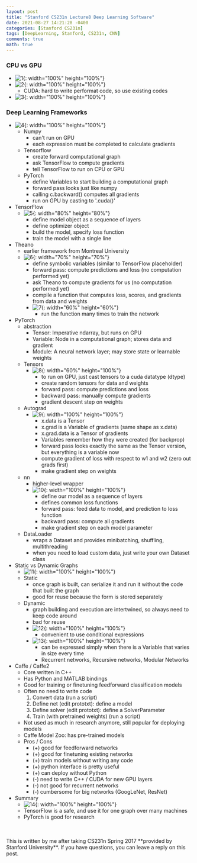 ```yaml
---
layout: post
title: "Stanford CS231n Lecture8 Deep Learning Software"
date: 2021-08-27 14:21:28 -0400
categories: [Stanford CS231n]
tags: [DeepLearning, Stanford, CS231n, CNN]
comments: true
math: true
---
```


### CPU vs GPU
- ![1](/images/cs231n/lec8/1.png){: width="100%" height="100%"}
- ![2](/images/cs231n/lec8/2.png){: width="100%" height="100%"}
    - CUDA: hard to write performat code, so use existing codes
- ![3](/images/cs231n/lec8/3.png){: width="100%" height="100%"}

### Deep Learning Frameworks
- ![4](/images/cs231n/lec8/4.png){: width="100%" height="100%"}
    - Numpy
        - can't run on GPU
        - each expression must be completed to calculate gradients
    - Tensorflow
        - create forward computational graph
        - ask TensorFlow to compute gradients
        - tell TensorFlow to run on CPU or GPU
    - PyTorch
        - define Variables to start building a computational graph
        - forward pass looks just like numpy
        - calling c.backward() computes all gradients
        - run on GPU by casting to '.cuda()'
- TensorFlow
    - ![5](/images/cs231n/lec8/5.png){: width="80%" height="80%"}
        - define model object as a sequence of layers
        - define optimizer object
        - build the model, specify loss function
        - train the model with a single line
- Theano
    - earlier framework from Montreal University
    - ![6](/images/cs231n/lec8/6.png){: width="70%" height="70%"}
        - define symbolic variables (similar to TensorFlow placeholder)
        - forward pass: compute predictions and loss (no computation performed yet)
        - ask Theano to compute gradients for us (no computation performed yet)
        - compile a function that computes loss, scores, and gradients from data and weights
        - ![7](/images/cs231n/lec8/7.png){: width="60%" height="60%"}
            - run the function many times to train the network 
- PyTorch
    - abstraction
        - Tensor: Imperative ndarray, but runs on GPU
        - Variable: Node in a computational graph; stores data and gradient
        - Module: A neural network layer; may store state or learnable weights
    - Tensors
        - ![8](/images/cs231n/lec8/8.png){: width="60%" height="100%"}
            - to run on GPU, just cast tensors to a cuda datatype (dtype)
            - create random tensors for data and weights
            - forward pass: compute predictions and loss
            - backward pass: manually compute gradients
            - gradient descent step on weights
    - Autograd
        - ![9](/images/cs231n/lec8/9.png){: width="100%" height="100%"}
            - x.data is a Tensor
            - x.grad is a Variable of gradients (same shape as x.data)
            - x.grad.data is a Tensor of gradients
            - Variables remember how they were created (for backprop)
            - forward pass looks exactly the same as the Tensor version, but everything is a variable now
            - compute gradient of loss with respect to w1 and w2 (zero out grads first)
            - make gradient step on weights
    - nn
        - higher-level wrapper
        - ![10](/images/cs231n/lec8/10.png){: width="100%" height="100%"}
            - define our model as a sequence of layers
            - defines common loss functions
            - forward pass: feed data to model, and prediction to loss function
            - backward pass: compute all gradients
            - make gradient step on each model parameter
    - DataLoader 
        - wraps a Dataset and provides minibatching, shuffling, multithreading
        - when you need to load custom data, just write your own Dataset class
- Static vs Dynamic Graphs
    - ![11](/images/cs231n/lec8/11.png){: width="100%" height="100%"}
    - Static
        - once graph is built, can serialize it and run it without the code that built the graph
        - good for reuse because the form is stored separately
    - Dynamic
        - graph building and execution are intertwined, so always need to keep code around
        - bad for reuse
        - ![12](/images/cs231n/lec8/12.png){: width="100%" height="100%"}
            - convenient to use conditional expressions
        - ![13](/images/cs231n/lec8/13.png){: width="100%" height="100%"}
            - can be expressed simply when there is a Variable that varies in size every time
            - Recurrent networks, Recursive networks, Modular Networks
- Caffe / Caffe2
    - Core written in C++
    - Has Python and MATLAB bindings
    - Good for training or finetuning feedforward classification models
    - Often no need to write code
        1. Convert data (run a script)
        2. Define net (edit prototxt): define a model
        3. Define solver (edit prototxt): define a SolverParameter
        4. Train (with pretrained weights) (run a script)  
    - Not used as much in research anymore, still popular for deploying models
    - Caffe Model Zoo: has pre-trained models
    - Pros / Cons
        - (+) good for feedforward networks
        - (+) good for finetuning existing networks
        - (+) train models without writing any code
        - (+) python interface is pretty useful
        - (+) can deploy without Python
        - (-) need to write C++ / CUDA for new GPU layers
        - (-) not good for recurrent networks
        - (-) cumbersome for big networks (GoogLeNet, ResNet)
- Summary
    - ![14](/images/cs231n/lec8/14.png){: width="100%" height="100%"}
    - TensorFlow is a safe, and use it for one graph over many machines
    - PyTorch is good for research

<br/>
<br/>
This is written by me after taking CS231n Spring 2017 **provided by Stanford University**.
If you have questions, you can leave a reply on this post.